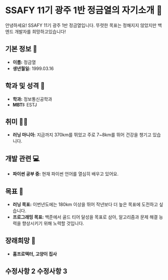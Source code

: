 # SSAFY 11기 광주 1반 정금열의 자기소개 🚀

안녕하세요! SSAFY 11기 광주 1반 정금열입니다.
뚜렷한 목표는 정해지지 않았지만 백엔드 개발자를 희망하고있습니다!

## 기본 정보 🌟
- **이름:** 정금열
- **생년월일:** 1999.03.16

## 학과 및 성격 📘
- **학과:** 정보통신공학과
- **MBTI:** ESTJ

## 취미 🏃‍♂️
- **러닝 마니아:** 지금까지 370km를 뛰었고 주로 7~8km를 뛰어 건강을 챙기고 있습니다.

## 개발 관련 💻
- **파이썬 공부 중:** 현재 파이썬 언어를 열심히 배우고 있어요.

## 목표 🎯
- **러닝 목표:** 이번년도에는 180km 이상을 뛰어 작년보다 더 높은 목표에 도전하고 싶습니다. 
- **프로그래밍 목표:** 백준에서 골드 티어 달성을 목표로 삼아, 알고리즘과 문제 해결 능력을 향상시키기 위해 노력할 것입니다. 

## 장래희망 🌈
- **홈프로텍터, 고양이 집사**


수정사항 2
수정사항 3
-------
